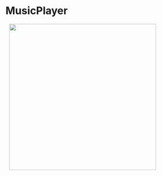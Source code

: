 # MusicPlayer
<img src="https://raw.githubusercontent.com/AugustToko/MusicPlayer/master/Screenshot/Screenshot_1.png" width="400" align="left" hspace="10">
